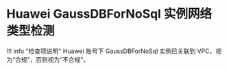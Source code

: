 # Huawei GaussDBForNoSql 实例网络类型检测

!!! info "检查项说明"
Huawei 账号下 GaussDBForNoSql 实例已关联到 VPC，视为“合规”，否则视为“不合规“。
